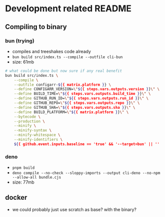 # Development related README

## Compiling to binary

### bun (trying)

- compiles and treeshakes code already
- `bun build src/index.ts --compile --outfile cli-bun`
- size: 61mb

```bash
# what could be done but now sure if any real benefit
bun build src/index.ts \
    --compile \
    --outfile configarr-${{ matrix.platform }} \
    --define CONFIGARR_VERSION=\"${{ steps.vars.outputs.version }}\" \
    --define BUILD_TIME=\"${{ steps.vars.outputs.build_time }}\" \
    --define GITHUB_RUN_ID=\"${{ steps.vars.outputs.run_id }}\" \
    --define GITHUB_REPO=\"${{ steps.vars.outputs.repo }}\" \
    --define GITHUB_SHA=\"${{ steps.vars.outputs.sha }}\" \
    --define BUILD_PLATFORM=\"${{ matrix.platform }}\" \
    --bytecode \
    --production \
    --minify \
    --minify-syntax \
    --minify-whitespace \
    --minify-identifiers \
    ${{ github.event.inputs.baseline == 'true' && '--target=bun' || '' }}
```

### deno

- `pnpm build`
- `deno compile --no-check --sloppy-imports --output cli-deno --no-npm --allow-all bundle.cjs`
- size: 77mb

## docker

- we could probably just use scratch as base? with the binary?
